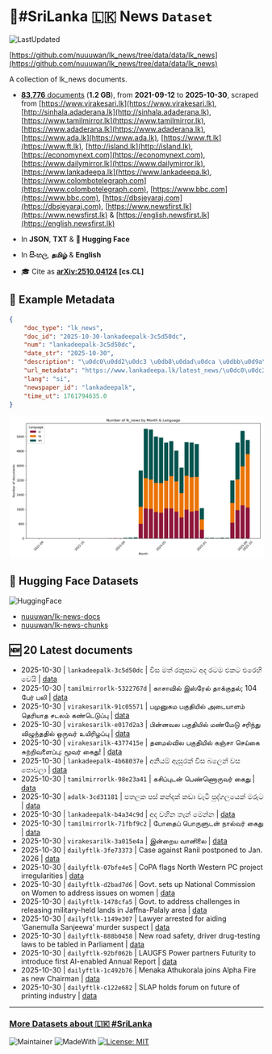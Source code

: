 # 📄#SriLanka 🇱🇰 News `Dataset`

![LastUpdated](https://img.shields.io/badge/last_updated-2025--10--30_09:06:20-green)

[https://github.com/nuuuwan/lk_news/tree/data/data/lk_news](https://github.com/nuuuwan/lk_news/tree/data/data/lk_news)

A collection of lk_news documents.

- [**83,776** documents](https://github.com/nuuuwan/lk_news/tree/data/data/lk_news) (**1.2 GB**), from **2021-09-12** to **2025-10-30**, scraped from [https://www.virakesari.lk](https://www.virakesari.lk), [http://sinhala.adaderana.lk](http://sinhala.adaderana.lk), [https://www.tamilmirror.lk](https://www.tamilmirror.lk), [https://www.adaderana.lk](https://www.adaderana.lk), [https://www.ada.lk](https://www.ada.lk), [https://www.ft.lk](https://www.ft.lk), [http://island.lk](http://island.lk), [https://economynext.com](https://economynext.com), [https://www.dailymirror.lk](https://www.dailymirror.lk), [https://www.lankadeepa.lk](https://www.lankadeepa.lk), [https://www.colombotelegraph.com](https://www.colombotelegraph.com), [https://www.bbc.com](https://www.bbc.com), [https://dbsjeyaraj.com](https://dbsjeyaraj.com), [https://www.newsfirst.lk](https://www.newsfirst.lk) & [https://english.newsfirst.lk](https://english.newsfirst.lk)

- In **JSON**, **TXT** & **🤗 Hugging Face**

- In **සිංහල**, **தமிழ்** & **English**

- 🎓 Cite as **[arXiv:2510.04124](https://arxiv.org/abs/2510.04124) [cs.CL]**

## 📝 Example Metadata

```json
{
    "doc_type": "lk_news",
    "doc_id": "2025-10-30-lankadeepalk-3c5d50dc",
    "num": "lankadeepalk-3c5d50dc",
    "date_str": "2025-10-30",
    "description": "\u0dc0\u0dd2\u0dc3 \u0db8\u0dad\u0dca \u0dbb\u0d9a\u0dd4\u0dc3\u0dcf\u0da7 \u0d85\u0daf \u0dbb\u0da7\u0db8 \u0d91\u0d9a\u0da7 \u0d91\u0dbb\u0dd9\u0dc4\u0dd2 \u0dc0\u0dd9\u0dba\u0dd2",
    "url_metadata": "https://www.lankadeepa.lk/latest_news/\u0dc0\u0dc3-\u0db8\u0dad-\u0dbb\u0d9a\u0dc3\u0da7-\u0d85\u0daf-\u0dbb\u0da7\u0db8-\u0d91\u0d9a\u0da7-\u0d91\u0dbb\u0dc4-\u0dc0\u0dba/1-682347",
    "lang": "si",
    "newspaper_id": "lankadeepalk",
    "time_ut": 1761794635.0
}
```

![Chart](https://raw.githubusercontent.com/nuuuwan/lk_news/refs/heads/data/data/lk_news/docs_by_month_and_lang.png)

## 🤗 Hugging Face Datasets

![HuggingFace](https://img.shields.io/badge/-HuggingFace-FDEE21?style=for-the-badge&logo=HuggingFace)

- [nuuuwan/lk-news-docs](https://huggingface.co/datasets/nuuuwan/lk-news-docs)
- [nuuuwan/lk-news-chunks](https://huggingface.co/datasets/nuuuwan/lk-news-chunks)

## 🆕 20 Latest documents

- 2025-10-30 | `lankadeepalk-3c5d50dc` | විස මත් රකුසාට අද රටම එකට එරෙහි වෙයි | [data](https://github.com/nuuuwan/lk_news/tree/data/data/lk_news/2020s/2025/2025-10-30-lankadeepalk-3c5d50dc)
- 2025-10-30 | `tamilmirrorlk-5322767d` | காசாவில் இஸ்ரேல் தாக்குதல்; 104 பேர் பலி | [data](https://github.com/nuuuwan/lk_news/tree/data/data/lk_news/2020s/2025/2025-10-30-tamilmirrorlk-5322767d)
- 2025-10-30 | `virakesarilk-91c05571` | பமுனுகம பகுதியில் அடையாளம் தெரியாத சடலம் கண்டெடுப்பு | [data](https://github.com/nuuuwan/lk_news/tree/data/data/lk_news/2020s/2025/2025-10-30-virakesarilk-91c05571)
- 2025-10-30 | `virakesarilk-e017d2a3` | பின்னவல பகுதியில் மண்மேடு சரிந்து விழுந்ததில் ஒருவர் உயிரிழப்பு | [data](https://github.com/nuuuwan/lk_news/tree/data/data/lk_news/2020s/2025/2025-10-30-virakesarilk-e017d2a3)
- 2025-10-30 | `virakesarilk-4377415e` | தனமல்வில பகுதியில் கஞ்சா செய்கை சுற்றிவளைப்பு: மூவர் கைது! | [data](https://github.com/nuuuwan/lk_news/tree/data/data/lk_news/2020s/2025/2025-10-30-virakesarilk-4377415e)
- 2025-10-30 | `lankadeepalk-4b68037e` | අනියම් ඇසුරක් විස බලෙන් වස පොවලා | [data](https://github.com/nuuuwan/lk_news/tree/data/data/lk_news/2020s/2025/2025-10-30-lankadeepalk-4b68037e)
- 2025-10-30 | `tamilmirrorlk-98e23a41` | கசிப்புடன் பெண்ணொருவர் கைது | [data](https://github.com/nuuuwan/lk_news/tree/data/data/lk_news/2020s/2025/2025-10-30-tamilmirrorlk-98e23a41)
- 2025-10-30 | `adalk-3cd31181` | පතලක පස් කන්දක් කඩා වැටී පුද්ගලයෙක් මරුට | [data](https://github.com/nuuuwan/lk_news/tree/data/data/lk_news/2020s/2025/2025-10-30-adalk-3cd31181)
- 2025-10-30 | `lankadeepalk-b4a34c9d` | අද වහින තැන් මෙන්න | [data](https://github.com/nuuuwan/lk_news/tree/data/data/lk_news/2020s/2025/2025-10-30-lankadeepalk-b4a34c9d)
- 2025-10-30 | `tamilmirrorlk-71fbf9c2` | போதைப் பொருளுடன் நால்வர் கைது | [data](https://github.com/nuuuwan/lk_news/tree/data/data/lk_news/2020s/2025/2025-10-30-tamilmirrorlk-71fbf9c2)
- 2025-10-30 | `virakesarilk-3a015e4a` | இன்றைய வானிலை | [data](https://github.com/nuuuwan/lk_news/tree/data/data/lk_news/2020s/2025/2025-10-30-virakesarilk-3a015e4a)
- 2025-10-30 | `dailyftlk-3fe73373` | Case against Ranil postponed to Jan. 2026 | [data](https://github.com/nuuuwan/lk_news/tree/data/data/lk_news/2020s/2025/2025-10-30-dailyftlk-3fe73373)
- 2025-10-30 | `dailyftlk-07bfe4e5` | CoPA flags North Western PC project irregularities | [data](https://github.com/nuuuwan/lk_news/tree/data/data/lk_news/2020s/2025/2025-10-30-dailyftlk-07bfe4e5)
- 2025-10-30 | `dailyftlk-d2bad7d6` | Govt. sets up National Commission on Women to address issues on women | [data](https://github.com/nuuuwan/lk_news/tree/data/data/lk_news/2020s/2025/2025-10-30-dailyftlk-d2bad7d6)
- 2025-10-30 | `dailyftlk-1478cfa5` | Govt. to address challenges in releasing military-held lands in Jaffna-Palaly area | [data](https://github.com/nuuuwan/lk_news/tree/data/data/lk_news/2020s/2025/2025-10-30-dailyftlk-1478cfa5)
- 2025-10-30 | `dailyftlk-1149e307` | Lawyer arrested for aiding ‘Ganemulla Sanjeewa’ murder suspect | [data](https://github.com/nuuuwan/lk_news/tree/data/data/lk_news/2020s/2025/2025-10-30-dailyftlk-1149e307)
- 2025-10-30 | `dailyftlk-888b0458` | New road safety, driver drug-testing laws to be tabled in Parliament | [data](https://github.com/nuuuwan/lk_news/tree/data/data/lk_news/2020s/2025/2025-10-30-dailyftlk-888b0458)
- 2025-10-30 | `dailyftlk-92bf062b` | LAUGFS Power partners Futurity to introduce first AI-enabled Annual Report | [data](https://github.com/nuuuwan/lk_news/tree/data/data/lk_news/2020s/2025/2025-10-30-dailyftlk-92bf062b)
- 2025-10-30 | `dailyftlk-1c492b76` | Menaka Athukorala joins Alpha Fire as new Chairman | [data](https://github.com/nuuuwan/lk_news/tree/data/data/lk_news/2020s/2025/2025-10-30-dailyftlk-1c492b76)
- 2025-10-30 | `dailyftlk-c122e682` | SLAP holds forum on future of printing industry | [data](https://github.com/nuuuwan/lk_news/tree/data/data/lk_news/2020s/2025/2025-10-30-dailyftlk-c122e682)

---

### [More Datasets about 🇱🇰 #SriLanka](https://github.com/nuuuwan/lk_datasets)

![Maintainer](https://img.shields.io/badge/maintainer-nuuuwan-red)
![MadeWith](https://img.shields.io/badge/made_with-python-blue)
[![License: MIT](https://img.shields.io/badge/License-MIT-yellow.svg)](https://opensource.org/licenses/MIT)
